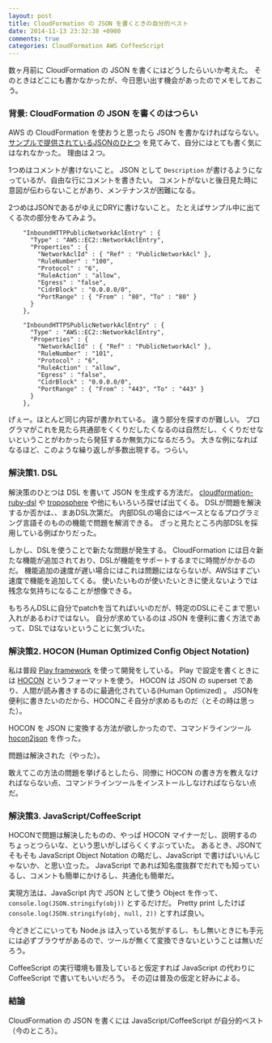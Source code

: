 ```yaml
---
layout: post
title: CloudFormation の JSON を書くときの自分的ベスト
date: 2014-11-13 23:32:38 +0900
comments: true
categories: CloudFormation AWS CoffeeScript
---
```


数ヶ月前に CloudFormation の JSON を書くにはどうしたらいいか考えた。
そのときはどこにも書かなかったが、今日思い出す機会があったのでメモしておこう。

### 背景: CloudFormation の JSON を書くのはつらい

AWS の CloudFormation を使おうと思ったら JSON を書かなければならない。
[サンプルで提供されているJSONのひとつ](https://s3-us-west-2.amazonaws.com/cloudformation-templates-us-west-2/ElasticBeanstalk_in_VPC.template)
を見てみて、自分にはとても書く気にはなれなかった。
理由は２つ。

1つめはコメントが書けないこと。
JSON として `Description` が書けるようになっているが、自由な行にコメントを書きたい。
コメントがないと後日見た時に意図が伝わらないことがあり、メンテナンスが困難になる。

2つめはJSONであるがゆえにDRYに書けないこと。
たとえばサンプル中に出てくる次の部分をみてみよう。

```
    "InboundHTTPPublicNetworkAclEntry" : {
      "Type" : "AWS::EC2::NetworkAclEntry",
      "Properties" : {
        "NetworkAclId" : { "Ref" : "PublicNetworkAcl" },
        "RuleNumber" : "100",
        "Protocol" : "6",
        "RuleAction" : "allow",
        "Egress" : "false",
        "CidrBlock" : "0.0.0.0/0",
        "PortRange" : { "From" : "80", "To" : "80" }
      }
    },

    "InboundHTTPSPublicNetworkAclEntry" : {
      "Type" : "AWS::EC2::NetworkAclEntry",
      "Properties" : {
        "NetworkAclId" : { "Ref" : "PublicNetworkAcl" },
        "RuleNumber" : "101",
        "Protocol" : "6",
        "RuleAction" : "allow",
        "Egress" : "false",
        "CidrBlock" : "0.0.0.0/0",
        "PortRange" : { "From" : "443", "To" : "443" }
      }
    },
```

げぇー。ほとんど同じ内容が書かれている。
違う部分を探すのが難しい。
プログラマがこれを見たら共通部をくくりだしたくなるのは自然だし、くくりだせないということがわかったら発狂するか無気力になるだろう。
大きな例になればなるほど、このような繰り返しが多数出現する。つらい。

### 解決策1. DSL

解決策のひとつは DSL を書いて JSON を生成する方法だ。
[cloudformation-ruby-dsl](https://github.com/bazaarvoice/cloudformation-ruby-dsl) や
[troposphere](https://github.com/cloudtools/troposphere) や他にもいろいろ探せば出てくる。
DSLが問題を解決するか否かは、、まあDSL次第だ。
内部DSLの場合にはベースとなるプログラミング言語そのものの機能で問題を解消できる。
ざっと見たところ内部DSLを採用している例ばかりだった。

しかし、DSLを使うことで新たな問題が発生する。
CloudFormation には日々新たな機能が追加されており、DSLが機能をサポートするまでに時間がかかるのだ。
機能追加の速度が遅い場合にはこれは問題にはならないが、AWSはすごい速度で機能を追加してくる。
使いたいものが使いたいときに使えないようでは残念な気持ちになることが想像できる。

もちろんDSLに自分でpatchを当てればいいのだが、特定のDSLにそこまで思い入れがあるわけではない。
自分が求めているのは JSON を便利に書く方法であって、DSLではないということに気づいた。

### 解決策2. HOCON (Human Optimized Config Object Notation)

私は普段 [Play framework](http://www.playframework.com/) を使って開発をしている。
Play で設定を書くときには [HOCON](https://github.com/typesafehub/config/blob/master/HOCON.md) というフォーマットを使う。
HOCON は JSON の superset であり、人間が読み書きするのに最適化されている(Human Optimized) 。
JSONを便利に書きたいのだから、HOCONこそ自分が求めるものだ（とその時は思った）。

HOCON を JSON に変換する方法が欲しかったので、コマンドラインツール [hocon2json](https://github.com/tkawachi/hocon2json) を作った。

問題は解決された（やった）。

敢えてこの方法の問題を挙げるとしたら、同僚に HOCON の書き方を教えなければならない点、コマンドラインツールをインストールしなければならない点だ。

### 解決策3. JavaScript/CoffeeScript

HOCONで問題は解決したものの、やっぱ HOCON マイナーだし、説明するのちょっとつらいな、という思いがしばらくくすぶっていた。
あるとき、JSONてそもそも JavaScript Object Notation の略だし、JavaScript で書けばいいんじゃないか、と思い立った。
JavaScript であれば知名度抜群でだれでも知っているし、コメントも簡単にかけるし、共通化も簡単だ。

実現方法は、JavaScript 内で JSON として使う Object を作って、 `console.log(JSON.stringify(obj))` とするだけだ。
Pretty print したけば `console.log(JSON.stringify(obj, null, 2))` とすれば良い。

今どきどこにいっても Node.js は入っている気がするし、もし無いときにも手元には必ずブラウザがあるので、ツールが無くて変換できないということは無いだろう。

CoffeeScript の実行環境も普及していると仮定すれば JavaScript の代わりに CoffeeScript で書いてもいいだろう。
その辺は普及の仮定と好みによる。

### 結論

CloudFormation の JSON を書くには JavaScript/CoffeeScript が自分的ベスト（今のところ）。